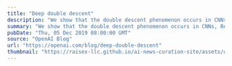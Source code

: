 ```yaml
---
title: "Deep double descent"
description: "We show that the double descent phenomenon occurs in CNNs, ResNets, and transformers: performance first improves, then gets worse, and then improves again with increasing model size, data size, or training time. This effect is often avoided through careful regularization. While this behavior appears to be fairly universal, we don’t yet fully understand why it happens, and view further study of this phenomenon as an important research direction."
summary: "We show that the double descent phenomenon occurs in CNNs, ResNets, and transformers: performance first improves, then gets worse, and then improves again with increasing model size, data size, or training time. This effect is often avoided through careful regularization. While this behavior appears to be fairly universal, we don’t yet fully understand why it happens, and view further study of this phenomenon as an important research direction."
pubDate: "Thu, 05 Dec 2019 08:00:00 GMT"
source: "OpenAI Blog"
url: "https://openai.com/blog/deep-double-descent"
thumbnail: "https://raisex-llc.github.io/ai-news-curation-site/assets/openai_logo.png"
---
```


